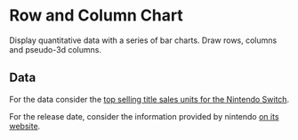# Row and Column Chart

Display quantitative data with a series of bar charts. Draw rows, columns and pseudo-3d columns.

## Data

For the data consider the [top selling title sales units for the Nintendo Switch](https://www.nintendo.co.jp/ir/en/finance/software/index.html).

For the release date, consider the information provided by nintendo [on its website](https://www.nintendo.com/games/game-guide/?pv=true).
